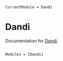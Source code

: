 ```@meta
CurrentModule = Dandi
```

# Dandi

Documentation for [Dandi](https://github.com/brendanjohnharris/Dandi.jl).

```@index
```

```@autodocs
Modules = [Dandi]
```
